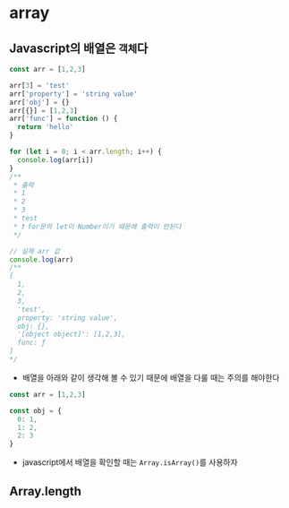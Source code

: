 # array

## Javascript의 배열은 `객체`다

```js
const arr = [1,2,3]

arr[3] = 'test'
arr['property'] = 'string value'
arr['obj'] = {}
arr[{}] = [1,2,3]
arr['func'] = function () {
  return 'hello'
}

for (let i = 0; i < arr.length; i++) {
  console.log(arr[i])
}
/**
 * 출력
 * 1
 * 2
 * 3
 * test
 * ❗️ for문의 let이 Number이기 때문에 출력이 안된다
 */

// 실제 arr 값
console.log(arr)
/**
[
  1,
  2,
  3,
  'test',
  property: 'string value',
  obj: {},
  '[object object]': [1,2,3],
  func: ƒ
]
*/
```

- 배열을 아래와 같이 생각해 볼 수 있기 때문에 배열을 다룰 때는 주의를 해야한다

```js
const arr = [1,2,3]

const obj = {
  0: 1,
  1: 2,
  2: 3
}
```

- javascript에서 배열을 확인할 때는 `Array.isArray()`를 사용하자

## Array.length
